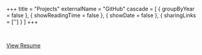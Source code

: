 +++
title = "Projects"
externalName = "GitHub"
cascade = [
    { groupByYear = false },
    { showReadingTime = false },
    { showDate = false },
    { sharingLinks = [''] }
]
+++

<br/>

[View Resume](../Kyle_Capehart_Resume_20240603.pdf)